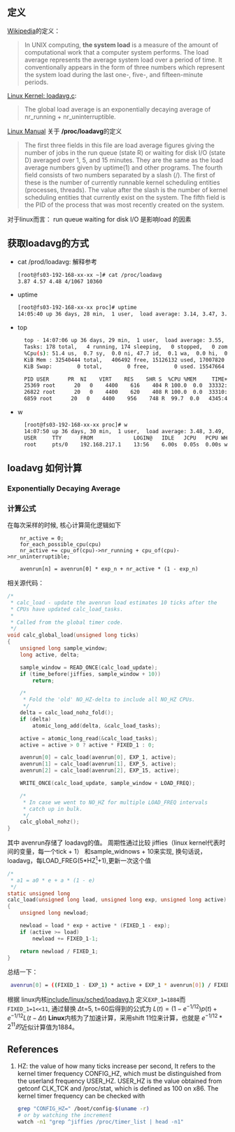 
## 定义

[Wikipedia](https://en.wikipedia.org/wiki/Load_(computing))的定义：
> In UNIX computing, **the system load** is a measure of the amount of computational work that a computer system performs. The load average represents the average system load over a period of time. It conventionally appears in the form of three numbers which represent the system load during the last one-, five-, and fifteen-minute periods.

[Linux Kernel: loadavg.c](https://github.com/torvalds/linux/blob/master/kernel/sched/loadavg.c):
> The global load average is an exponentially decaying average of nr_running + nr_uninterruptible.

[Linux Manual](https://linux.die.net/man/5/proc) 关于 **/proc/loadavg**的定义
> The first three fields in this file are load average figures giving the number of jobs in the run queue (state R) or waiting for disk I/O (state D) averaged over 1, 5, and 15 minutes. They are the same as the load average numbers given by uptime(1) and other programs. The fourth field consists of two numbers separated by a slash (/). The first of these is the number of currently runnable kernel scheduling entities (processes, threads). The value after the slash is the number of kernel scheduling entities that currently exist on the system. The fifth field is the PID of the process that was most recently created on the system.


对于linux而言： run queue  waiting for disk I/O 是影响load 的因素

## 获取loadavg的方式

- cat /prod/loadavg: 解释参考
  
    ```bash
    [root@fs03-192-168-xx-xx ~]# cat /proc/loadavg
    3.87 4.57 4.48 4/1067 10360
    ```

- uptime

    ```bash
    [root@fs03-192-168-xx-xx proc]# uptime
    14:05:40 up 36 days, 28 min,  1 user,  load average: 3.14, 3.47, 3.98
    ```

- top
  
  ```bash
    top - 14:07:06 up 36 days, 29 min,  1 user,  load average: 3.55, 3.49, 3.93
    Tasks: 178 total,   4 running, 174 sleeping,   0 stopped,   0 zombie
    %Cpu(s): 51.4 us,  0.7 sy,  0.0 ni, 47.7 id,  0.1 wa,  0.0 hi,  0.1 si,  0.0 st
    KiB Mem : 32540444 total,   406492 free, 15126132 used, 17007820 buff/cache
    KiB Swap:        0 total,        0 free,        0 used. 15547664 avail Mem

    PID USER      PR  NI    VIRT    RES    SHR S  %CPU %MEM     TIME+ COMMAND
    25369 root      20   0    4400    616    404 R 100.0  0.0  33332:58 make
    26822 root      20   0    4400    620    408 R 100.0  0.0  33310:36 make
    6859 root      20   0    4400    956    748 R  99.7  0.0   4345:44 make
  ```

- w
  
  ```bash
    [root@fs03-192-168-xx-xx proc]# w
    14:07:50 up 36 days, 30 min,  1 user,  load average: 3.48, 3.49, 3.92
    USER     TTY      FROM             LOGIN@   IDLE   JCPU   PCPU WHAT
    root     pts/0    192.168.217.1    13:56    6.00s  0.05s  0.00s w
  ```

## loadavg 如何计算

### Exponentially Decaying Average 



### 计算公式

在每次采样的时候, 核心计算简化逻辑如下

```
    nr_active = 0;
    for_each_possible_cpu(cpu)
 	nr_active += cpu_of(cpu)->nr_running + cpu_of(cpu)->nr_uninterruptible;

    avenrun[n] = avenrun[0] * exp_n + nr_active * (1 - exp_n)
```

相关源代码：

```c
/*
 * calc_load - update the avenrun load estimates 10 ticks after the
 * CPUs have updated calc_load_tasks.
 *
 * Called from the global timer code.
 */
void calc_global_load(unsigned long ticks)
{
	unsigned long sample_window;
	long active, delta;

	sample_window = READ_ONCE(calc_load_update);
	if (time_before(jiffies, sample_window + 10))
		return;

	/*
	 * Fold the 'old' NO_HZ-delta to include all NO_HZ CPUs.
	 */
	delta = calc_load_nohz_fold();
	if (delta)
		atomic_long_add(delta, &calc_load_tasks);

	active = atomic_long_read(&calc_load_tasks);
	active = active > 0 ? active * FIXED_1 : 0;

	avenrun[0] = calc_load(avenrun[0], EXP_1, active);
	avenrun[1] = calc_load(avenrun[1], EXP_5, active);
	avenrun[2] = calc_load(avenrun[2], EXP_15, active);

	WRITE_ONCE(calc_load_update, sample_window + LOAD_FREQ);

	/*
	 * In case we went to NO_HZ for multiple LOAD_FREQ intervals
	 * catch up in bulk.
	 */
	calc_global_nohz();
}

```

其中 avenrun存储了 loadavg的值。 周期性通过比较 jiffies（linux kernel代表时间的变量，每一个tick + 1） 和sample_widnows + 10来实现, 换句话说，loadavg，每LOAD_FREG(5*HZ[<sup>1</sup>](#references)+1),更新一次这个值

```c
/*
 * a1 = a0 * e + a * (1 - e)
 */
static unsigned long
calc_load(unsigned long load, unsigned long exp, unsigned long active)
{
    unsigned long newload;

    newload = load * exp + active * (FIXED_1 - exp);
    if (active >= load)
        newload += FIXED_1-1;

    return newload / FIXED_1;
}
```

总结一下：

``` bash
 avenrun[0] = ((FIXED_1 - EXP_1) * active + EXP_1 * avenrun[0]) / FIXED_1;
```
根据 linux内核[include/linux/sched/loadavg.h](https://github.com/torvalds/linux/blob/master/include/linux/sched/loadavg.h) 定义```EXP_1=1884```而```FIXED_1=1<<11```, 通过替换 $\Delta$t=5, t=60后得到的公式为
      $L(t) = ({1 - e^{-1/12}})p(t) + e^{-1/12}L(t-{\Delta}t)$
**Linux**内核为了加速计算，采用shift 11位来计算，也就是  $e^{-1/12} * 2^{11}的$近似计算值为1884。 
　

## References

1.  HZ: the value of how many ticks increase per second, It refers to the kernel timer frequency CONFIG_HZ, which must be distinguished from the userland frequency USER_HZ. USER_HZ is the value obtained from getconf CLK_TCK and /proc/stat, which is defined as 100 on x86. The kernel timer frequency can be checked with 
   
    ``` bash 
    grep "CONFIG_HZ=" /boot/config-$(uname -r) 
    # or by watching the increment
    watch -n1 "grep ^jiffies /proc/timer_list | head -n1"
    ```
